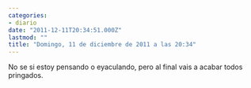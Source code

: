 ```yaml
---
categories:
- diario
date: "2011-12-11T20:34:51.000Z"
lastmod: ""
title: "Domingo, 11 de diciembre de 2011 a las 20:34"
---
```


No se si estoy pensando o eyaculando, pero al final vais a acabar todos pringados.